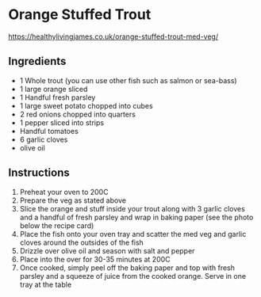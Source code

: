 # Orange Stuffed Trout

https://healthylivingjames.co.uk/orange-stuffed-trout-med-veg/

## Ingredients

- 1 Whole trout (you can use other fish such as salmon or sea-bass)
- 1 large orange sliced
- 1 Handful fresh parsley
- 1 large sweet potato chopped into cubes
- 2 red onions chopped into quarters
- 1 pepper sliced into strips
- Handful tomatoes
- 6 garlic cloves
- olive oil

## Instructions

1. Preheat your oven to 200C
2. Prepare the veg as stated above
3. Slice the orange and stuff inside your trout along with 3 garlic cloves and a handful of fresh parsley and wrap in baking paper (see the photo below the recipe card)
4. Place the fish onto your oven tray and scatter the med veg and garlic cloves around the outsides of the fish
5. Drizzle over olive oil and season with salt and pepper
6. Place into the over for 30-35 minutes at 200C
7. Once cooked, simply peel off the baking paper and top with fresh parsley and a squeeze of juice from the cooked orange. Serve in one tray at the table
